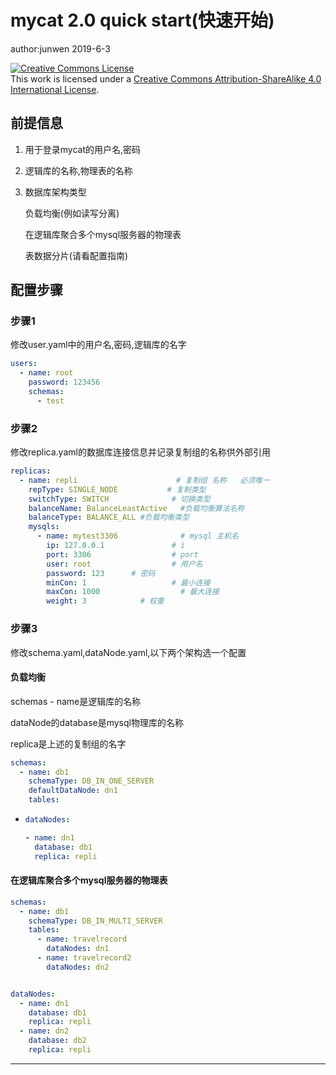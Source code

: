 # mycat 2.0 quick start(快速开始)

author:junwen 2019-6-3

<a rel="license" href="http://creativecommons.org/licenses/by-sa/4.0/"><img alt="Creative Commons License" style="border-width:0" src="https://i.creativecommons.org/l/by-sa/4.0/88x31.png" /></a><br />This work is licensed under a <a rel="license" href="http://creativecommons.org/licenses/by-sa/4.0/">Creative Commons Attribution-ShareAlike 4.0 International License</a>.

## 前提信息

1. 用于登录mycat的用户名,密码

2. 逻辑库的名称,物理表的名称

3. 数据库架构类型

   负载均衡(例如读写分离)

   在逻辑库聚合多个mysql服务器的物理表

   表数据分片(请看配置指南)

## 配置步骤

### 步骤1

修改user.yaml中的用户名,密码,逻辑库的名字

```yaml
users:
  - name: root
    password: 123456
    schemas:
      - test
```

### 步骤2

修改replica.yaml的数据库连接信息并记录复制组的名称供外部引用

```yaml
replicas:
  - name: repli                      # 复制组 名称   必须唯一
    repType: SINGLE_NODE           # 复制类型
    switchType: SWITCH              # 切换类型
    balanceName: BalanceLeastActive   #负载均衡算法名称
    balanceType: BALANCE_ALL #负载均衡类型
    mysqls:
      - name: mytest3306              # mysql 主机名
        ip: 127.0.0.1               # i
        port: 3306                  # port
        user: root                  # 用户名
        password: 123      # 密码
        minCon: 1                   # 最小连接
        maxCon: 1000                  # 最大连接
        weight: 3            # 权重
```

### 步骤3

修改schema.yaml,dataNode.yaml,以下两个架构选一个配置

#### 负载均衡

schemas - name是逻辑库的名称

dataNode的database是mysql物理库的名称

replica是上述的复制组的名字

```yaml
schemas:
  - name: db1
    schemaType: DB_IN_ONE_SERVER
    defaultDataNode: dn1
    tables:
```

  - ```yaml
    dataNodes:
    
    - name: dn1
      database: db1
      replica: repli
    ```

#### 在逻辑库聚合多个mysql服务器的物理表

```yaml
schemas:
  - name: db1
    schemaType: DB_IN_MULTI_SERVER
    tables:
      - name: travelrecord
        dataNodes: dn1
      - name: travelrecord2
        dataNodes: dn2


dataNodes:
  - name: dn1
    database: db1
    replica: repli
  - name: dn2
    database: db2
    replica: repli
```





------

